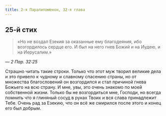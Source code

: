```yaml
---
title: 2-я Паралипоменон, 32-я глава
---
```


## 25-й стих

> «Но не воздал Езекия за оказанные ему благодеяния, ибо возгордилось сердце его.
> И был на него гнев Божий и на Иудею, и на Иерусалим.»

— <cite>2 Пар. 32:25</cite>

Страшно читать такие строки. Только что этот муж творил великие дела и это привело
к чудному и славному спасению страны, но от множества благословений он возгордился
и стал причиной гнева Божьего на всю страну. И мне, увы, это очень знакомо по моей
собственной жизни. Только бы не возгордиться мне, Господи, но всегда помнить что я
глиняный сосуд в руках Твоих и вся слава принадлежит Тебе. Очень рад за Езекию,
что он всё же смирился после этого и конец его был добрым.

